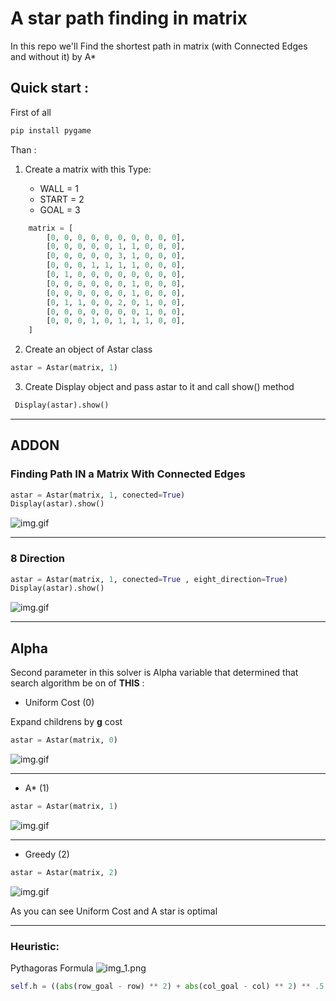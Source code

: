 # A star path finding in matrix
In this repo we'll Find the shortest path in matrix (with Connected Edges and without it) by A*


## Quick start :

First of all
```python
pip install pygame
```
Than :
1. Create a matrix with this Type:
    
    - WALL = 1
    - START = 2
    - GOAL = 3
    
```python
    matrix = [
        [0, 0, 0, 0, 0, 0, 0, 0, 0, 0],
        [0, 0, 0, 0, 0, 1, 1, 0, 0, 0],
        [0, 0, 0, 0, 0, 3, 1, 0, 0, 0],
        [0, 0, 0, 1, 1, 1, 1, 0, 0, 0],
        [0, 1, 0, 0, 0, 0, 0, 0, 0, 0],
        [0, 0, 0, 0, 0, 0, 1, 0, 0, 0],
        [0, 0, 0, 0, 0, 0, 1, 0, 0, 0],
        [0, 1, 1, 0, 0, 2, 0, 1, 0, 0],
        [0, 0, 0, 0, 0, 0, 0, 1, 0, 0],
        [0, 0, 0, 1, 0, 1, 1, 1, 0, 0],
    ]
```

2. Create an object of Astar class
```python
astar = Astar(matrix, 1)
```
3. Create Display object and pass astar to it and call show() method
```python
 Display(astar).show()
```
---
## ADDON
### Finding Path IN a Matrix With Connected Edges
```python
astar = Astar(matrix, 1, conected=True)
Display(astar).show()
```
![img.gif](images/connected.gif)

----
### 8 Direction 

```python
astar = Astar(matrix, 1, conected=True , eight_direction=True)
Display(astar).show()
```
![img.gif](images/8-dir.gif)

----
## Alpha
Second parameter in this solver is Alpha variable that determined that search algorithm be on of **THIS** :

- Uniform Cost (0)

Expand childrens by **g** cost
 ```python
astar = Astar(matrix, 0)
```
![img.gif](images/uniform-cost.gif)

----
- A* (1)
```python
astar = Astar(matrix, 1)
```
![img.gif](images/astar.gif)

----
- Greedy (2)
```python
astar = Astar(matrix, 2)
```
![img.gif](images/greedy.gif)

As you can see Uniform Cost and A star is optimal

----
### Heuristic: 
Pythagoras Formula
![img_1.png](images/pythagoras.png)
```python
self.h = ((abs(row_goal - row) ** 2) + abs(col_goal - col) ** 2) ** .5
```
